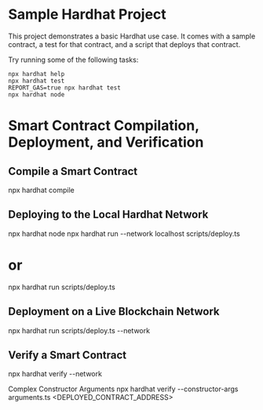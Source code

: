 # Sample Hardhat Project

This project demonstrates a basic Hardhat use case. It comes with a sample contract, a test for that contract, and a script that deploys that contract.

Try running some of the following tasks:

```shell
npx hardhat help
npx hardhat test
REPORT_GAS=true npx hardhat test
npx hardhat node
```

# Smart Contract Compilation, Deployment, and Verification

## Compile a Smart Contract
npx hardhat compile

## Deploying to the Local Hardhat Network
npx hardhat node
npx hardhat run --network localhost scripts/deploy.ts
# or
npx hardhat run scripts/deploy.ts

## Deployment on a Live Blockchain Network
npx hardhat run scripts/deploy.ts --network <network-name>

## Verify a Smart Contract
npx hardhat verify --network <network-name> <contract-address> <constructor-arguments>

Complex Constructor Arguments
npx hardhat verify --constructor-args arguments.ts <DEPLOYED_CONTRACT_ADDRESS>